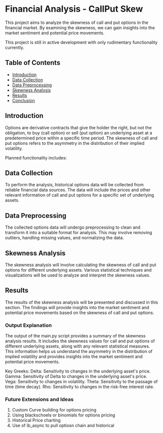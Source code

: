 # Financial Analysis - CallPut Skew
This project aims to analyze the skewness of call and put options in the financial market. By examining the skewness, we can gain insights into the market sentiment and potential price movements.

This project is still in active development with only rudimentary functionality currently. 

## Table of Contents

- [Introduction](#introduction)
- [Data Collection](#data-collection)
- [Data Preprocessing](#data-preprocessing)
- [Skewness Analysis](#skewness-analysis)
- [Results](#results)
- [Conclusion](#conclusion)

## Introduction

Options are derivative contracts that give the holder the right, but not the obligation, to buy (call option) or sell (put option) an underlying asset at a predetermined price within a specific time period. The skewness of call and put options refers to the asymmetry in the distribution of their implied volatility.

Planned functionality includes:

## Data Collection

To perform the analysis, historical options data will be collected from reliable financial data sources. The data will include the prices and other relevant information of call and put options for a specific set of underlying assets.

## Data Preprocessing

The collected options data will undergo preprocessing to clean and transform it into a suitable format for analysis. This may involve removing outliers, handling missing values, and normalizing the data.

## Skewness Analysis

The skewness analysis will involve calculating the skewness of call and put options for different underlying assets. Various statistical techniques and visualizations will be used to analyze and interpret the skewness values.

## Results

The results of the skewness analysis will be presented and discussed in this section. The findings will provide insights into the market sentiment and potential price movements based on the skewness of call and put options.

### Output Explanation

The output of the main.py script provides a summary of the skewness analysis results. It includes the skewness values for call and put options of different underlying assets, along with any relevant statistical measures. This information helps us understand the asymmetry in the distribution of implied volatility and provides insights into the market sentiment and potential price movements.

Key Greeks:
Delta: Sensitivity to changes in the underlying asset's price.
Gamma: Sensitivity of Delta to changes in the underlying asset's price.
Vega: Sensitivity to changes in volatility.
Theta: Sensitivity to the passage of time (time decay).
Rho: Sensitivity to changes in the risk-free interest rate.

### Future Extensions and Ideas
1. Custom Curve building for options pricing
2. Using blackschoels or binomials for options pricing
3. Historical Price charting
4. Use of ib_async to pull optiosn chain and historical
